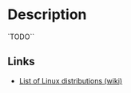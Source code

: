 # Description

`TODO``


## Links

- [List of Linux distributions (wiki)](https://en.wikipedia.org/wiki/List_of_Linux_distributions)